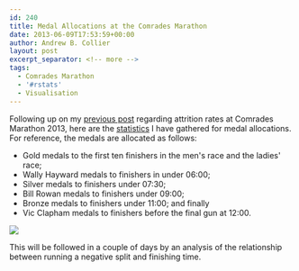 ```yaml
---
id: 240
title: Medal Allocations at the Comrades Marathon
date: 2013-06-09T17:53:59+00:00
author: Andrew B. Collier
layout: post
excerpt_separator: <!-- more -->
tags:
  - Comrades Marathon
  - '#rstats'
  - Visualisation
---
```


<!-- more -->

Following up on my [previous post](http://www.exegetic.biz/blog/2013/06/comrades-marathon-2013-attrition-rate/) regarding attrition rates at Comrades Marathon 2013, here are the [statistics](http://www.exegetic.biz/) I have gathered for medal allocations. For reference, the medals are allocated as follows:

  * Gold medals to the first ten finishers in the men's race and the ladies' race;
  * Wally Hayward medals to finishers in under 06:00;
  * Silver medals to finishers under 07:30;
  * Bill Rowan medals to finishers under 09:00;
  * Bronze medals to finishers under 11:00; and finally
  * Vic Clapham medals to finishers before the final gun at 12:00.


<img src="{{ site.baseurl }}/static/img/2013/06/medal-allocations.png" >

This will be followed in a couple of days by an analysis of the relationship between running a negative split and finishing time.
